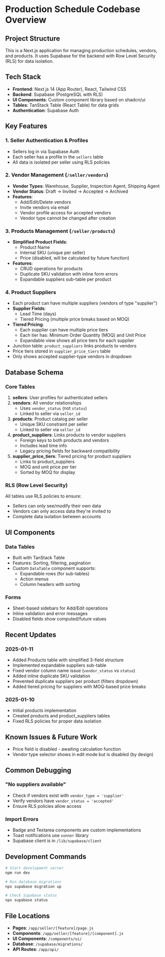 # Production Schedule Codebase Overview

## Project Structure
This is a Next.js application for managing production schedules, vendors, and products. It uses Supabase for the backend with Row Level Security (RLS) for data isolation.

## Tech Stack
- **Frontend**: Next.js 14 (App Router), React, Tailwind CSS
- **Backend**: Supabase (PostgreSQL with RLS)
- **UI Components**: Custom component library based on shadcn/ui
- **Tables**: TanStack Table (React Table) for data grids
- **Authentication**: Supabase Auth

## Key Features

### 1. Seller Authentication & Profiles
- Sellers log in via Supabase Auth
- Each seller has a profile in the `sellers` table
- All data is isolated per seller using RLS policies

### 2. Vendor Management (`/seller/vendors`)
- **Vendor Types**: Warehouse, Supplier, Inspection Agent, Shipping Agent
- **Vendor Status**: Draft → Invited → Accepted → Archived
- **Features**:
  - Add/Edit/Delete vendors
  - Invite vendors via email
  - Vendor profile access for accepted vendors
  - Vendor type cannot be changed after creation

### 3. Products Management (`/seller/products`)
- **Simplified Product Fields**:
  - Product Name
  - Internal SKU (unique per seller)
  - Price (disabled, will be calculated by future function)
- **Features**:
  - CRUD operations for products
  - Duplicate SKU validation with inline form errors
  - Expandable suppliers sub-table per product

### 4. Product Suppliers
- Each product can have multiple suppliers (vendors of type "supplier")
- **Supplier Fields**:
  - Lead Time (days)
  - Tiered Pricing (multiple price breaks based on MOQ)
- **Tiered Pricing**:
  - Each supplier can have multiple price tiers
  - Each tier has: Minimum Order Quantity (MOQ) and Unit Price
  - Expandable view shows all price tiers for each supplier
- Junction table: `product_suppliers` links products to vendors
- Price tiers stored in `supplier_price_tiers` table
- Only shows accepted supplier-type vendors in dropdown

## Database Schema

### Core Tables
1. **sellers**: User profiles for authenticated sellers
2. **vendors**: All vendor relationships
   - Uses `vendor_status` (not `status`)
   - Linked to seller via `seller_id`
3. **products**: Product catalog per seller
   - Unique SKU constraint per seller
   - Linked to seller via `seller_id`
4. **product_suppliers**: Links products to vendor suppliers
   - Foreign keys to both products and vendors
   - Includes lead time info
   - Legacy pricing fields for backward compatibility
5. **supplier_price_tiers**: Tiered pricing for product suppliers
   - Links to product_suppliers
   - MOQ and unit price per tier
   - Sorted by MOQ for display

### RLS (Row Level Security)
All tables use RLS policies to ensure:
- Sellers can only see/modify their own data
- Vendors can only access data they're invited to
- Complete data isolation between accounts

## UI Components

### Data Tables
- Built with TanStack Table
- Features: Sorting, filtering, pagination
- Custom `DataTable` component supports:
  - Expandable rows (for sub-tables)
  - Action menus
  - Column headers with sorting

### Forms
- Sheet-based sidebars for Add/Edit operations
- Inline validation and error messages
- Disabled fields show computed/future values

## Recent Updates

### 2025-01-11
- Added Products table with simplified 3-field structure
- Implemented expandable suppliers sub-table
- Fixed vendor column name issue (`vendor_status` vs `status`)
- Added inline duplicate SKU validation
- Prevented duplicate suppliers per product (filters dropdown)
- Added tiered pricing for suppliers with MOQ-based price breaks

### 2025-01-10
- Initial products implementation
- Created products and product_suppliers tables
- Fixed RLS policies for proper data isolation

## Known Issues & Future Work
- Price field is disabled - awaiting calculation function
- Vendor type selector shows in edit mode but is disabled (by design)

## Common Debugging

### "No suppliers available"
- Check if vendors exist with `vendor_type = 'supplier'`
- Verify vendors have `vendor_status = 'accepted'`
- Ensure RLS policies allow access

### Import Errors
- Badge and Textarea components are custom implementations
- Toast notifications use `sonner` library
- Supabase client is in `/lib/supabase/client`

## Development Commands
```bash
# Start development server
npm run dev

# Run database migrations
npx supabase migration up

# Check Supabase status
npx supabase status
```

## File Locations
- **Pages**: `/app/seller/[feature]/page.js`
- **Components**: `/app/seller/[feature]/[component].js`
- **UI Components**: `/components/ui/`
- **Database**: `/supabase/migrations/`
- **API Routes**: `/app/api/`